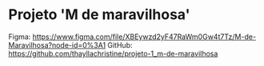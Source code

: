 # Projeto 'M de maravilhosa'

Figma: https://www.figma.com/file/XBEywzd2yF47RaWm0Gw4t7Tz/M-de-Maravilhosa?node-id=0%3A1
GitHub: https://github.com/thayllachristine/projeto-1_m-de-maravilhosa